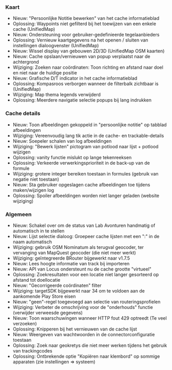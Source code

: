 ### Kaart
- Nieuw: "Persoonlijke Notitie bewerken" van het cache informatieblad
- Oplossing: Waypoints niet gefilterd bij het toewijzen van een enkele cache (UnifiedMap)
- Nieuw: Ondersteuning voor gebruiker-gedefinieerde tegelaanbieders
- Oplossing: Vernieuw kaartgegevens na het openen / sluiten van instellingen dialoogvenster (UnifiedMap)
- Nieuw: Wissel display van gebouwen 2D/3D (UnifiedMap OSM kaarten)
- Nieuw: Cache opslaan/vernieuwen van popup verplaatst naar de achtergrond
- Wijziging: Zoeken naar coördinaten: Toon richting en afstand naar doel en niet naar de huidige positie
- Nieuw: Grafische D/T indicator in het cache informatieblad
- Oplossing: Kompasroos verborgen wanneer de filterbalk zichtbaar is (UnifiedMap)
- Wijziging: Map thema legends verwijderd
- Oplossing: Meerdere navigatie selectie popups bij lang indrukken

### Cache details
- Nieuw: Toon afbeeldingen gekoppeld in "persoonlijke notitie" op tabblad afbeeldingen
- Wijziging: Vereenvoudig lang tik actie in de cache- en trackable-details
- Nieuw: Soepeler schalen van log afbeeldingen
- Wijziging: "Bewerk lijsten" pictogram van potlood naar lijst + potlood wijzigen
- Oplossing: vanity functie mislukt op lange tekenreeksen
- Oplossing: Verkeerde verwerkingsprioriteit in de back-up van de formule
- Wijziging: grotere integer bereiken toestaan in formules (gebruik van negatie niet toestaan)
- Nieuw: Sta gebruiker opgeslagen cache afbeeldingen toe tijdens maken/wijzigen log
- Oplossing: Spoiler afbeeldingen worden niet langer geladen (website wijziging)

### Algemeen
- Nieuw: Schakel over om de status van Lab Avonturen handmatig of automatisch in te stellen
- Nieuw: Lijst selectie dialoog: Groepeer cache lijsten met een ":" in de naam automatisch
- Wijziging: gebruik OSM Nominatum als terugval geocoder, ter vervanging van MapQuest geocoder (die niet meer werkt)
- Wijziging: geïntegreerde BRouter bijgewerkt naar v1.7.5
- Nieuw: Lees hoogte informatie van track bij importeren
- Nieuw: API van Locus ondersteunt nu de cache grootte "virtueel"
- Oplossing: Zoekresultaten voor een locatie niet langer gesorteerd op afstand tot doellocatie
- Nieuw: "Gecorrigeerde coördinaten" filter
- Wijziging: targetSDK bijgewerkt naar 34 om te voldoen aan de aankomende Play Store eisen
- Nieuw: "geen"-regel toegevoegd aan selectie van routeringsprofielen
- Wijziging: Verbeter de omschrijving voor de "onderhouds" functie (verwijder verweesde gegevens)
- Nieuw: Toon waarschuwingen wanneer HTTP fout 429 optreedt (Te veel verzoeken)
- Oplossing: Knipperen bij het vernieuwen van de cache lijst
- Nieuw: Weergeven van wachtwoorden in de connectorconfiguratie toestaan
- Oplossing: Zoek naar geokretys die niet meer werken tijdens het gebruik van trackingcodes
- Oplossing: Ontbrekende optie "Kopiëren naar klembord" op sommige apparaten (zie instellingen => systeem)
